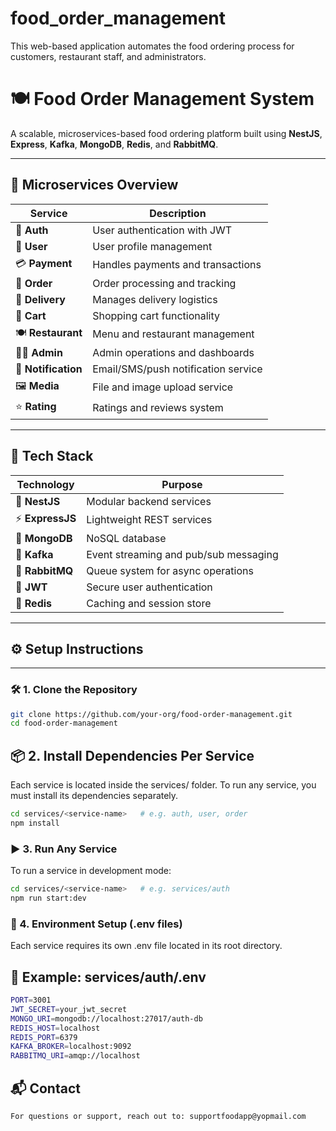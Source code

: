 # food_order_management
This web-based application automates the food ordering process for customers, restaurant staff, and administrators.
# 🍽️ Food Order Management System

A scalable, microservices-based food ordering platform built using **NestJS**, **Express**, **Kafka**, **MongoDB**, **Redis**, and **RabbitMQ**.

---

## 🧩 Microservices Overview

| Service           | Description                            |
|-------------------|----------------------------------------|
| 🔐 **Auth**        | User authentication with JWT           |
| 👤 **User**        | User profile management                |
| 💳 **Payment**     | Handles payments and transactions      |
| 🧾 **Order**       | Order processing and tracking          |
| 🚚 **Delivery**    | Manages delivery logistics             |
| 🛒 **Cart**        | Shopping cart functionality            |
| 🍽️ **Restaurant** | Menu and restaurant management         |
| 🧑‍💼 **Admin**      | Admin operations and dashboards        |
| 🔔 **Notification**| Email/SMS/push notification service    |
| 🖼️ **Media**       | File and image upload service          |
| ⭐ **Rating**      | Ratings and reviews system             |

---

## 🚀 Tech Stack

| Technology     | Purpose                                      |
|----------------|----------------------------------------------|
| 🧠 **NestJS**     | Modular backend services                    |
| ⚡ **ExpressJS**  | Lightweight REST services                   |
| 🐳 **MongoDB**    | NoSQL database                              |
| 🧵 **Kafka**      | Event streaming and pub/sub messaging       |
| 📮 **RabbitMQ**   | Queue system for async operations           |
| 🔐 **JWT**        | Secure user authentication                 |
| 🚀 **Redis**      | Caching and session store                  |

---

## ⚙️ Setup Instructions

---

### 🛠️ 1. Clone the Repository

```bash
git clone https://github.com/your-org/food-order-management.git
cd food-order-management
```

## 📦 2. Install Dependencies Per Service
Each service is located inside the services/ folder. To run any service, you must install its dependencies separately.

```bash
cd services/<service-name>   # e.g. auth, user, order
npm install

```

### ▶️ 3. Run Any Service

To run a service in development mode:

```bash
cd services/<service-name>   # e.g. services/auth
npm run start:dev

```

### 🔐 4. Environment Setup (.env files)
Each service requires its own .env file located in its root directory.

## 📄 Example: services/auth/.env

```bash
PORT=3001
JWT_SECRET=your_jwt_secret
MONGO_URI=mongodb://localhost:27017/auth-db
REDIS_HOST=localhost
REDIS_PORT=6379
KAFKA_BROKER=localhost:9092
RABBITMQ_URI=amqp://localhost

```

## 📬 Contact

```bash
For questions or support, reach out to: supportfoodapp@yopmail.com

```

